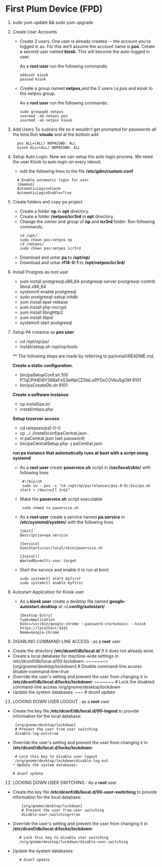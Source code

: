 # First Plum Device (FPD)

1. sudo yum update && sudo yum upgrade
2. Create User Accounts
   * Create 2 users. One user is already created -- the account you’re logged in as. For this we’ll assume the account name        is __pos__. Create a second user named __kiosk__. This will become the auto-logged in user.<br>
   
     As a __root user__ run the following commands:
     ~~~
     adduser kiosk
     passwd kiosk
     ~~~  
   * Create a group named __netpos__,and the 2 users i.e,pos and kiosk to the netpos group.<br>
   
     As a __root user__ run the following commands:
     ~~~
     sudo groupadd netpos
     usermod -aG netpos pos
     usermod -aG netpos kiosk
3. Add Users To sudoers file so it wouldn’t get prompted for passwords all the time.Run __visudo__ and at the bottom add
    ~~~
      pos ALL=(ALL) NOPASSWD: ALL
      kiosk ALL=(ALL) NOPASSWD: ALL
4. Setup Auto Login. Now we can setup the auto login process. We need the user Kiosk to auto login on every reboot. 
   * edit the following lines to the file __/etc/gdm/custom.conf__
    ~~~~~ 
      # Enable automatic login for user
      [daemon]
      AutomaticLogin=kiosk
      AutomaticLoginEnable=True
    ~~~~~ 
5. Create folders and copy pa project
   * Create a folder __np__ in __opt__ directory.
   * Create a folder __/netpos/icr3rd__ in __opt__ directory.
   * Change the owner and group of __np__ and __icr3rd__ folder. Run following commands. 
     ~~~
     cd /opt/
     sudo chown pos:netpos np
     cd /netpos/
     sudo chown pos:netpos icr3rd
   * Download and untar  __pa__ to __/opt/np/__
   * Download and untar  __rf14-0-1__ to __/opt/netpos/icr3rd/__
   
7. Install Postgres as root user
   * yum install postgresql.x86_64  postgresql-server postgresql-contrib  libnsl.x86_64
   * systemctl enable postgresql
   * sudo postgresql-setup initdb 
   * yum install epel-release
   * yum install php-mcrypt
   * yum install libnghttp2
   * yum install libpsl
   * systemctl start postgresql
8. Setup PA instance as __pos user__
   * cd /opt/np/pa/
   * install/setup.sh /opt/np/tools
  
   ** The following steps are made by referring to pa/install/README.md.<br>
    
   __Create a static configuration.__
     * bin/paSetupConf.sh 100 PTqCPtHEt8Y388aFxS3eiNpCZSIeLu9YDsCOVku5gOM 9101
     * bin/paCreateDb.sh 9101 <br>

   __Create a software instance__
     * cp install/pa.ini
     * install/mkpa.php <br>

   __Setup txserver access__
     * cd releases/pa1-0-0
     * cp ../../install/conf/paCentral.json .
     * vi paCentral.json                (set password)
     * bin/paCentralSetup.php -j paCentral.json <br>

   __run pa instance that automatically runs at boot with a script using systemd__
     * As a __root user__ create __paservice.sh__ script in __/usr/local/sbin/__ with following lines
        ~~~~
         #!/bin/sh
         sudo su - pos -c "cd /opt/np/pa/releases/pa1-0-0/;bin/pa.sh start > /dev/null 2>&1"
     * Make the __paservice.sh__ script executable
        ~~~~
         sudo chmod +x paservice.sh
     * As a __root user__ create a service named __pa.service__ in __/etc/systemd/system/__ with the following lines
        ~~~~
        [Unit]
        Description=pa service

        [Service]
        ExecStart=/usr/local/sbin/paservice.sh

        [Install]
        WantedBy=multi-user.target
     * Start the service and  enable it to run at boot:
        ~~~~~
        sudo systemctl start myfirst
        sudo systemctl enable myfirst        
9. Autostart Application for Kiosk user
     * As a __kiosk user__ create a desktop file named __google-autostart.desktop__ at __~/.config/autostart/__ 
        ~~~~~
        [Desktop Entry]
        Type=Application
        Exec=/usr/bin/google-chrome --password-store=basic --kiosk https://localhost:9101
        Name=Google-Chrome
        
10. DISABLING COMMAND-LINE ACCESS : as a __root__ user
  * Create the directory __/etc/dconf/db/local.d/__ if it does not already exist.
  * Create a local database for machine-wide settings in /etc/dconf/db/local.d/00-lockdown:
        ~~~~~~~~
        [org/gnome/desktop/lockdown]
        # Disable command-line access
        disable-command-line=true
  * Override the user's setting and prevent the user from changing it in __/etc/dconf/db/local.d/locks/lockdown__:
        ~~~~~~~
        # Lock the disabled command-line access
        /org/gnome/desktop/lockdown  
  * Update the system databases:
         ~~~
          # dconf update
11. LOCKING DOWN USER LOGOUT : as a __root__ user
  * Create the key file __/etc/dconf/db/local.d/00-logout__ to provide information for the local database:
       ~~~~
        [org/gnome/desktop/lockdown]
        # Prevent the user from user switching
        disable-log-out=true
  * Override the user's setting and prevent the user from changing it in __/etc/dconf/db/local.d/locks/lockdown__:
       ~~~~
        # Lock this key to disable user logout
        /org/gnome/desktop/lockdown/disable-log-out
     * Update the system databases:
       ~~~~
        # dconf update
12. LOCKING DOWN USER SWITCHING : As a __root__ user    .
  * Create the key file __/etc/dconf/db/local.d/00-user-switching__ to provide information for the local database:
    ~~~~
        [org/gnome/desktop/lockdown]
        # Prevent the user from user switching
        disable-user-switching=true
  * Override the user's setting and prevent the user from changing it in __/etc/dconf/db/local.d/locks/lockdown__:
     ~~~~
        # Lock this key to disable user switching
        /org/gnome/desktop/lockdown/disable-user-switching
  * Update the system databases:
     ~~~~
        # dconf update 
